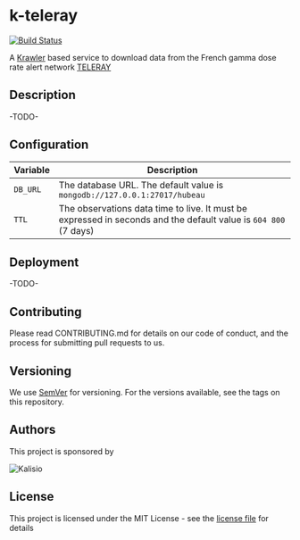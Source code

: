 # k-teleray

[![Build Status](https://travis-ci.org/kalisio/k-teleray.png?branch=master)](https://travis-ci.org/kalisio/k-teleray)

A [Krawler](https://kalisio.github.io/krawler/) based service to download data from the French gamma dose rate alert network [TELERAY](http://teleray.irsn.fr/aide.htm)


## Description

-TODO-

## Configuration

| Variable | Description |
|--- | --- |
| `DB_URL` | The database URL. The default value is `mongodb://127.0.0.1:27017/hubeau` |
| `TTL` | The observations data time to live. It must be expressed in seconds and the default value is `604 800` (7 days) | 

## Deployment

-TODO-

## Contributing

Please read CONTRIBUTING.md for details on our code of conduct, and the process for submitting pull requests to us.

## Versioning

We use [SemVer](https://semver.org/) for versioning. For the versions available, see the tags on this repository.

## Authors

This project is sponsored by 

![Kalisio](https://s3.eu-central-1.amazonaws.com/kalisioscope/kalisio/kalisio-logo-black-256x84.png)

## License

This project is licensed under the MIT License - see the [license file](./LICENCE) for details
